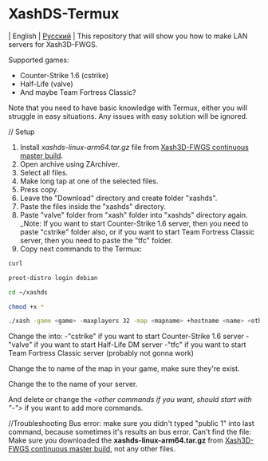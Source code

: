 # XashDS-Termux
| English | [Русский](https://github.com/Deskarpiostin/XashDS-Termux/russian.md) |
This repository that will show you how to make LAN servers for Xash3D-FWGS.

Supported games:
- Counter-Strike 1.6 (cstrike)
- Half-Life (valve)
- And maybe Team Fortress Classic?

Note that you need to have basic knowledge with Termux, either you will struggle in easy situations. Any issues with easy solution will be ignored.

// Setup
1. Install _xashds-linux-arm64.tar.gz_ file from [Xash3D-FWGS continuous master build](https://github.com/FWGS/xash3d-fwgs/releases).
2. Open archive using ZArchiver.
3. Select all files.
4. Make long tap at one of the selected files.
5. Press copy.
6. Leave the "Download" directory and create folder "xashds".
7. Paste the files inside the "xashds" directory.
8. Paste "valve" folder from "xash" folder into "xashds" directory again.
_Note: If you want to start Counter-Strike 1.6 server, then you need to paste "cstrike" folder also, or if you want to start Team Fortress Classic server, then you need to paste the "tfc" folder.
9. Copy next commands to the Termux:
```bash
curl
```
```bash
proot-distro login debian
```
```bash
cd ~/xashds
```
```bash
chmod +x *
```
```bash
./xash -game <game> -maxplayers 32 -map <mapname> +hostname <name> <other commands if you want, should start with "-">
```
Change the _<game>_ into:
-"cstrike" if you want to start Counter-Strike 1.6 server
-"valve" if you want to start Half-Life DM server
-"tfc" if you want to start Team Fortress Classic server (probably not gonna work)

Change the _<map>_ to name of the map in your game, make sure they're exist.

Change the _<name>_ to the name of your server.

And delete or change the _<other commands if you want, should start with "-">_ if you want to add more commands.

//Troubleshooting
Bus error: 
make sure you didn't typed "public 1" into last command, because sometimes it's results an bus error.
Can't find the file:
Make sure you downloaded the **xashds-linux-arm64.tar.gz** from [Xash3D-FWGS continuous master build](https://github.com/FWGS/xash3d-fwgs/releases), not any other files.
